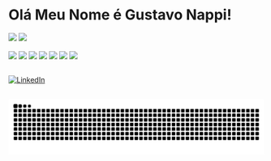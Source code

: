 # Olá Meu Nome é Gustavo Nappi!

<div>
  <img height="180cm" src="https://github-readme-stats.vercel.app/api?username=gustavonappi&show_icons=true&theme=dark"/>
    <img height="180cm" src="https://github-readme-stats.vercel.app/api/top-langs/?username=gustavonappi&theme=dark"/>
</div>

<div style = " display: inline-block"><br>
  <img  height="35cm" src="https://cdn.jsdelivr.net/gh/devicons/devicon/icons/javascript/javascript-original.svg"/>   
    <img height="35cm" src="https://cdn.jsdelivr.net/gh/devicons/devicon/icons/mysql/mysql-plain-wordmark.svg"/>
      <img height="35cm" src="https://cdn.jsdelivr.net/gh/devicons/devicon/icons/nodejs/nodejs-original.svg"/>
        <img  height="35cm" src="https://cdn.jsdelivr.net/gh/devicons/devicon/icons/python/python-original.svg"/>
          <img height="35cm" src="https://cdn.jsdelivr.net/gh/devicons/devicon/icons/django/django-plain.svg" />
            <img  height="35cm" src="https://cdn.jsdelivr.net/gh/devicons/devicon/icons/html5/html5-original.svg"/>
                <img height="35cm" src="https://cdn.jsdelivr.net/gh/devicons/devicon/icons/css3/css3-original.svg" /></div>

##
<div>
<a href="https://www.linkedin.com/in/gustavo-souza-nappi-a4912b22b/" target="_blank">
    <img src="https://img.shields.io/badge/LinkedIn-0077B5?style=for-the-badge&logo=linkedin&logoColor=white" alt="LinkedIn" />
</a>
  
</div>

##
<picture>
  <source media="(prefers-color-scheme: dark)" srcset="https://raw.githubusercontent.com/GustavoNappi/GustavoNappi/output/github-contribution-grid-snake-dark.svg">
  <source media="(prefers-color-scheme: light)" srcset="https://raw.githubusercontent.com/GustavoNappi/GustavoNappi/output/github-contribution-grid-snake.svg">
  <img alt="github contribution grid snake animation" src="https://raw.githubusercontent.com/GustavoNappi/GustavoNappi/output/github-contribution-grid-snake.svg">
</picture>

